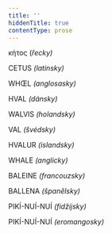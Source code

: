 ```yaml
---
title: ''
hiddenTitle: true
contentType: prose
---
```


  

κήτος (_řecky)_  

  

CETUS _(latinsky)_

  

WHŒL _(anglosasky)_

  

HVAL _(dánsky)_

  

WALVIS _(holandsky)_

  

VAL _(švédsky)_

  

HVALUR _(islandsky)_

  

WHALE _(anglicky)_

  

BALEINE _(francouzsky)_

  

BALLENA _(španělsky)_

  

PIKÍ-NUÍ-NUÍ _(fidžijsky)_

  

PIKÍ-NUÍ-NUÍ _(eromangosky)_
